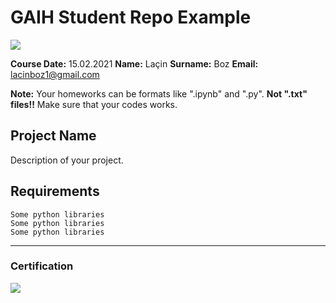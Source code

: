 # GAIH Student Repo Example
![](img/logo.png)

**Course Date:** 15.02.2021 
**Name:**  Laçin
**Surname:** Boz
**Email:** lacinboz1@gmail.com

**Note:** Your homeworks can be formats like ".ipynb" and ".py". **Not ".txt" files!!** Make sure that your codes works.  

## Project Name
Description of your project.

## Requirements
```
Some python libraries
Some python libraries
Some python libraries
```
---

### Certification
![](img/certificate_ex.png)

